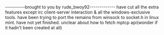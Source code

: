 ----------brought to you by rude_bwoy92-------------
have cut all the extra features except irc client-server interaction & all the windows-exclusive tools.
have been trying to port the remains from winsock to socket.h in linux mint.
have not yet finished. unclear about how to fetch mptcp api(wonder if it hadn't been created at all) 
